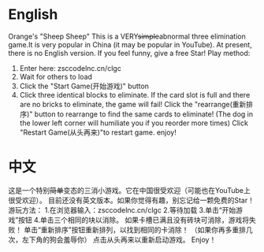# English
Orange's "Sheep Sheep"
This is a VERY~~simple~~abnormal three elimination game.It is very popular in China (it may be popular in YouTube). 
At present, there is no English version. If you feel funny, give a free Star!
Play method:
1. Enter here: zsccodelnc.cn/clgc
2. Wait for others to load
3. Click the "Start Game(开始游戏)" button
4. Click three identical blocks to eliminate. 
If the card slot is full and there are no bricks to eliminate, the game will fail! 
Click the "rearrange(重新排序)" button to rearrange to find the same cards to eliminate! 
(The dog in the lower left corner will humiliate you if you reorder more times)
Click "Restart Game(从头再来)"to restart game.
enjoy!
# 中文
这是一个特别~~简单~~变态的三消小游戏。它在中国很受欢迎（可能也在YouTube上很受欢迎）。
目前还没有英文版本。如果你觉得有趣，别忘记给一颗免费的Star！
游玩方法：
1.在浏览器输入：zsccodelnc.cn/clgc
2.等待加载
3.单击“开始游戏”按钮
4.单击三个相同的块以消除。
如果卡槽已满且没有砖块可消除，游戏将失败！
单击“重新排序”按钮重新排列，以找到相同的卡消除！
（如果你再多重排几次，左下角的狗会羞辱你）
点击从头再来以重新启动游戏。
Enjoy！
